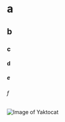 # a
## b
### c
#### d
##### e
###### f
![Image of Yaktocat](https://octodex.github.com/images/yaktocat.png)
